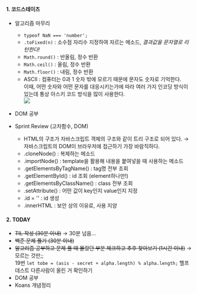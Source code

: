 #### 1. 코드스테이츠
- 알고리즘 마무리
	- `typeof NaN === 'number';`
	- `.toFixed(n)` : 소수점 자리수 지정하여 자르는 메소드, 
_결과값을 문자열로 리턴한다!_
	- `Math.round()` : 반올림, 정수 반환
	- `Math.ceil()` : 올림, 정수 반환
	- `Math.floor()` : 내림, 정수 반환
	- ASCII : 컴퓨터는 0과 1 숫자 밖에 모르기 때문에 문자도 숫자로 기억한다. <br />
    이때, 어떤 숫자와 어떤 문자를 대응시키는가에 따라 여러 가지 인코딩 방식이 있는데 통상 아스키 코드 방식을 많이 사용한다.<br />
    ![](https://images.velog.io/images/seulgea/post/3ada045e-0a92-48cb-871f-fc61d301e15e/img1.daumcdn.png)
    
- DOM 공부
- Sprint Review (고차함수, DOM)
	- HTML의 구조가 자바스크립트 객체의 구조와 같이 트리 구조로 되어 있다.
    → 자바스크립트의 DOM이 브라우저에 접근하기 가장 바람직하다.
 	- .cloneNode() : 복제하는 메소드
 	- .importNode() :  template을 활용해 내용을 붙여넣을 때 사용하는 메소드
	- .getElementsByTagName() : tag명 전부 조회
	- .getElementById() : id 조회 (element하나만!)
	- .getElementsByClassName() : class 전부 조회
	- .setAttribute() : 어떤 값이 key인지 value인지 지정
	- .id = '' : id 생성
	- .innerHTML : 보안 상의 이유로, 사용 지양
    
#### 2. TODAY
- ~~TIL 작성 (30분 이내)~~ → 30분 넘음...
- ~~백준 문제 풀기 (30분 이내)~~
- ~~알고리즘 공부하고 문제 풀 때 몰랐던 부분 체크하고 추후 찾아보기 (1시간 이내)~~ → 모르는 것만;; <br />
19번 `let tobe = (asis - secret + alpha.length) % alpha.length;` 헬프데스트 다른사람이 올린 거 확인하기
- DOM 공부
- Koans 개념정리
